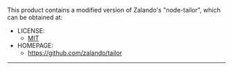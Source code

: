 This product contains a modified version of Zalando's "node-tailor", 
which can be obtained at:
  * LICENSE:
    * [MIT](https://github.com/zalando/tailor/blob/master/LICENSE)
  * HOMEPAGE:
    * https://github.com/zalando/tailor

-------------------------------------------------------------------------------
